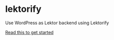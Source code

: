 # lektorify
Use WordPress as Lektor backend using Lektorify 

[Read this to get started](http://tariquesani.net/refreshed/2017/3/using-wordpress-as-lektor-backend/)